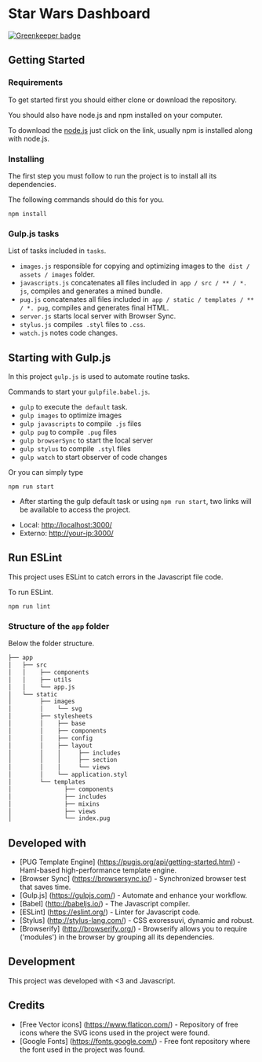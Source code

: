 # Star Wars Dashboard

[![Greenkeeper badge](https://badges.greenkeeper.io/LucasRuy/star-wars-dashboard.svg)](https://greenkeeper.io/)

## Getting Started

### Requirements

To get started first you should either clone or download the repository.

You should also have node.js and npm installed on your computer.

To download the [node.js](https://nodejs.org/en/) just click on the link, usually npm is installed along with node.js.

### Installing

The first step you must follow to run the project is to install all its dependencies.

The following commands should do this for you.

```
npm install
```

### Gulp.js tasks

List of tasks included in `tasks`.
- `images.js` responsible for copying and optimizing images to the` dist / assets / images` folder.
- `javascripts.js` concatenates all files included in` app / src / ** / *. js`, compiles and generates a mined bundle.
- `pug.js` concatenates all files included in` app / static / templates / ** / *. pug`, compiles and generates final HTML.
- `server.js` starts local server with Browser Sync.
- `stylus.js` compiles` .styl` files to `.css`.
- `watch.js` notes code changes.

## Starting with Gulp.js

In this project `gulp.js` is used to automate routine tasks.

Commands to start your `gulpfile.babel.js`.
- `gulp` to execute the` default` task.
- `gulp images` to optimize images
- `gulp javascripts` to compile` .js` files
- `gulp pug` to compile` .pug` files
- `gulp browserSync` to start the local server
- `gulp stylus` to compile` .styl` files
- `gulp watch` to start observer of code changes

Or you can simply type

```
npm run start
```

* After starting the gulp default task or using `npm run start`, two links will be available to access the project.
- Local: <http://localhost:3000/>
- Externo: <http://your-ip:3000/>

## Run ESLint

This project uses ESLint to catch errors in the Javascript file code.

To run ESLint.

```
npm run lint
```

### Structure of the `app` folder

Below the folder structure.

```sh
├── app
│   ├── src
│   │    ├── components
│   │    ├── utils
│   │    └── app.js
│   └── static
│        ├── images
│        │    └── svg
│        ├── stylesheets
│        │    ├── base
│        │    ├── components
│        │    ├── config
│        │    ├── layout
│        │    │     ├── includes
│        │    │     ├── section
│        │    │     └── views
│        │    └── application.styl
│        └── templates
│               ├── components
│               ├── includes
│               ├── mixins
│               ├── views
│               └── index.pug
```

## Developed with

* [PUG Template Engine] (https://pugjs.org/api/getting-started.html) - Haml-based high-performance template engine.
* [Browser Sync] (https://browsersync.io/) - Synchronized browser test that saves time.
* [Gulp.js] (https://gulpjs.com/) - Automate and enhance your workflow.
* [Babel] (http://babeljs.io/) - The Javascript compiler.
* [ESLint] (https://eslint.org/) - Linter for Javascript code.
* [Stylus] (http://stylus-lang.com/) - CSS exoressuvi, dynamic and robust.
* [Browserify] (http://browserify.org/) - Browserify allows you to require ('modules') in the browser by grouping all its dependencies.

## Development

This project was developed with <3 and Javascript.

## Credits

* [Free Vector icons] (https://www.flaticon.com/) - Repository of free icons where the SVG icons used in the project were found.
* [Google Fonts] (https://fonts.google.com/) - Free font repository where the font used in the project was found.

